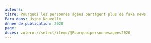 ```yaml
---
auteurs: 
titre: Pourquoi les personnes âgées partagent plus de fake news
Paru dans: Usine Nouvelle
Année de publication: 2020
page: 
Accès: zotero://select/items/@Pourquoipersonnesagees2020
---
```


